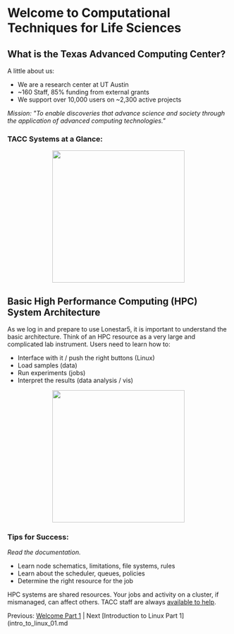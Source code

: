 # Welcome to Computational Techniques for Life Sciences

## What is the Texas Advanced Computing Center?

A little about us:

 * We are a research center at UT Austin
 * ~160 Staff, 85% funding from external grants
 * We support over 10,000 users on ~2,300 active projects

*Mission: "To enable discoveries that advance science and society through the application of advanced computing technologies."*


### TACC Systems at a Glance:


<center><img src="https://github.com/jamescarson3/ctls2017/blob/master/resources/machines.png" style="height:300px;"></center>



## Basic High Performance Computing (HPC) System Architecture

As we log in and prepare to use Lonestar5, it is important to understand the basic architecture. Think of an HPC resource as a very large and complicated lab instrument. Users need to learn how to:

 * Interface with it / push the right buttons (Linux)
 * Load samples (data)
 * Run experiments (jobs)
 * Interpret the results (data analysis / vis)


<center><img src="https://github.com/jamescarson3/ctls2017/blob/master/resources/hpc_schematic.png" style="height:300px;"></center>


### Tips for Success:

*Read the documentation.*

 * Learn node schematics, limitations, file systems, rules
 * Learn about the scheduler, queues, policies
 * Determine the right resource for the job

HPC systems are shared resources. Your jobs and activity on a cluster, if mismanaged, can affect others. TACC staff are always [available to help](https://portal.tacc.utexas.edu/tacc-consulting).


Previous: [Welcome Part 1](welcome_01.md) | Next [Introduction to Linux Part 1](intro_to_linux_01.md

